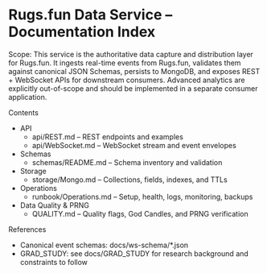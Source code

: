 # Rugs.fun Data Service – Documentation Index

Scope: This service is the authoritative data capture and distribution layer for Rugs.fun. It ingests real-time events from Rugs.fun, validates them against canonical JSON Schemas, persists to MongoDB, and exposes REST + WebSocket APIs for downstream consumers. Advanced analytics are explicitly out-of-scope and should be implemented in a separate consumer application.

Contents
- API
  - api/REST.md – REST endpoints and examples
  - api/WebSocket.md – WebSocket stream and event envelopes
- Schemas
  - schemas/README.md – Schema inventory and validation
- Storage
  - storage/Mongo.md – Collections, fields, indexes, and TTLs
- Operations
  - runbook/Operations.md – Setup, health, logs, monitoring, backups
- Data Quality & PRNG
  - QUALITY.md – Quality flags, God Candles, and PRNG verification

References
- Canonical event schemas: docs/ws-schema/*.json
- GRAD_STUDY: see docs/GRAD_STUDY for research background and constraints to follow